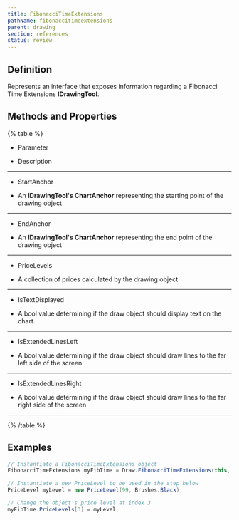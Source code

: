 ```yaml
---
title: FibonacciTimeExtensions
pathName: fibonaccitimeextensions
parent: drawing
section: references
status: review
---
```


## Definition

Represents an interface that exposes information regarding a Fibonacci Time Extensions **IDrawingTool**.

## Methods and Properties

{% table %}

* Parameter

* Description

---

* StartAnchor

* An **IDrawingTool's ChartAnchor** representing the starting point of the drawing object

---

* EndAnchor

* An **IDrawingTool's ChartAnchor** representing the end point of the drawing object

---

* PriceLevels

* A collection of prices calculated by the drawing object

---

* IsTextDisplayed

* A bool value determining if the draw object should display text on the chart.

---

* IsExtendedLinesLeft

* A bool value determining if the draw object should draw lines to the far left side of the screen

---

* IsExtendedLinesRight

* A bool value determining if the draw object should draw lines to the far right side of the screen

---

{% /table %}

## Examples

```csharp
// Instantiate a FibonacciTimeExtensions object
FibonacciTimeExtensions myFibTime = Draw.FibonacciTimeExtensions(this, "tag1", false, 10, Low[10], 0, High[0]);

// Instantiate a new PriceLevel to be used in the step below
PriceLevel myLevel = new PriceLevel(99, Brushes.Black);

// Change the object's price level at index 3
myFibTime.PriceLevels[3] = myLevel;
```
